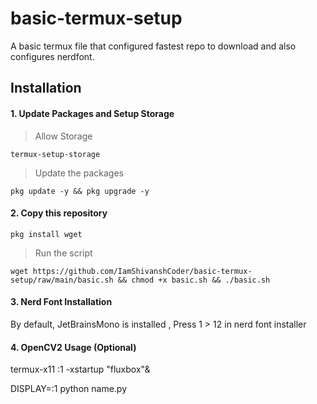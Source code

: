 # basic-termux-setup
A basic termux file that configured fastest repo to download and also configures nerdfont.

## Installation 

#### 1. Update Packages and Setup Storage

> Allow Storage
```
termux-setup-storage
```

> Update the packages 
```
pkg update -y && pkg upgrade -y
```
#### 2. Copy this repository
```
pkg install wget
```

> Run the script 
```
wget https://github.com/IamShivanshCoder/basic-termux-setup/raw/main/basic.sh && chmod +x basic.sh && ./basic.sh
```


#### 3. Nerd Font Installation 

By default, JetBrainsMono is installed , Press 1 > 12 in nerd font installer


#### 4. OpenCV2 Usage (Optional)

termux-x11 :1 -xstartup "fluxbox"&

DISPLAY=:1 python name.py

